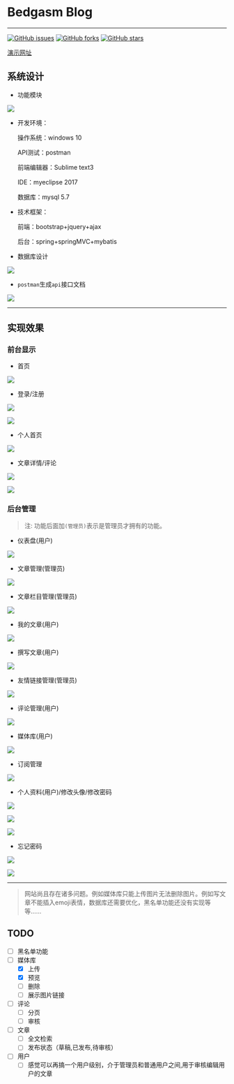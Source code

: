 # Bedgasm Blog 

---

[![GitHub issues](https://img.shields.io/github/issues/ssm-scauGroup/BedgasmBlog.svg?style=flat-square)](https://github.com/ssm-scauGroup/BedgasmBlog/issues)
[![GitHub forks](https://img.shields.io/github/forks/ssm-scauGroup/BedgasmBlog.svg?style=flat-square)](https://github.com/ssm-scauGroup/BedgasmBlog/network)
[![GitHub stars](https://img.shields.io/github/stars/ssm-scauGroup/BedgasmBlog.svg?style=flat-square)](https://github.com/ssm-scauGroup/BedgasmBlog/stargazers)

[演示网址](http://bedgasmblog.cn) 

## 系统设计

- 功能模块

![](https://ws1.sinaimg.cn/large/ecb0a9c3gy1fu3jd568mnj20w30hrdmj.jpg)

- 开发环境：

    操作系统：windows 10

    API测试：postman

    前端编辑器：Sublime text3

    IDE：myeclipse 2017

    数据库：mysql 5.7

- 技术框架：

    前端：bootstrap+jquery+ajax

    后台：spring+springMVC+mybatis

- 数据库设计

![](https://ws1.sinaimg.cn/large/ecb0a9c3gy1fu3ji222g9j20mv0hs0ww.jpg)

- `postman`生成`api`接口文档

![](https://ws1.sinaimg.cn/large/ecb0a9c3gy1fu3jj4l8fhj20z20hadit.jpg)

---

## 实现效果

### 前台显示

- 首页

![](https://ws1.sinaimg.cn/large/ecb0a9c3gy1fu3jk9det3j20yt0h4k6h.jpg)

- 登录/注册

![](https://ws1.sinaimg.cn/large/ecb0a9c3gy1fu3jm4ehguj20a50b8mxo.jpg)

![](https://ws1.sinaimg.cn/large/ecb0a9c3gy1fu3jlit5tyj20b60duaa5.jpg)

- 个人首页

![](https://ws1.sinaimg.cn/large/ecb0a9c3gy1fu3jmh4h6hj20yu0hc77c.jpg)

- 文章详情/评论

![](https://ws1.sinaimg.cn/large/ecb0a9c3gy1fu3jnpykhkj20yr0h543a.jpg)

![](https://ws1.sinaimg.cn/large/ecb0a9c3gy1fu3jn9si06j20yj0gbgn4.jpg)

### 后台管理

> 注: 功能后面加`(管理员)`表示是管理员才拥有的功能。

- 仪表盘(用户)

![](https://ws1.sinaimg.cn/large/ecb0a9c3gy1fu3jomw5afj20xg0ffta9.jpg)

- 文章管理(管理员)

![](https://ws1.sinaimg.cn/large/ecb0a9c3gy1fu3jp06o0uj20y90dyjuf.jpg)

- 文章栏目管理(管理员)

![](https://ws1.sinaimg.cn/large/ecb0a9c3gy1fu3jrkvij2j20z90e53zn.jpg)

- 我的文章(用户)

![](https://ws1.sinaimg.cn/large/ecb0a9c3gy1fu3jpdjh9rj20xa0czgms.jpg)

- 撰写文章(用户)

![](https://ws1.sinaimg.cn/large/ecb0a9c3gy1fu3jptahbnj20vv0ep7cl.jpg)

- 友情链接管理(管理员)

![](https://ws1.sinaimg.cn/large/ecb0a9c3gy1fu3jwtgw75j20xb0fpq4j.jpg)

- 评论管理(用户)

![](https://ws1.sinaimg.cn/large/ecb0a9c3gy1fu3jsdkn7cj20w90fjq5z.jpg)

- 媒体库(用户)

![](https://ws1.sinaimg.cn/large/ecb0a9c3gy1fu3jqbrl9gj20uq0f57cm.jpg)

- 订阅管理

![](https://ws1.sinaimg.cn/large/ecb0a9c3gy1fu3jvf140ij20vc0elq3o.jpg)

- 个人资料(用户)/修改头像/修改密码

![](https://ws1.sinaimg.cn/large/ecb0a9c3gy1fu3jxww22tj20y70g4abg.jpg)

![](https://ws1.sinaimg.cn/large/ecb0a9c3gy1fu3jybm9tdj20x60ghgqr.jpg)

![](https://ws1.sinaimg.cn/large/ecb0a9c3gy1fu3jzw3to4j20xq0h0dgu.jpg)

- 忘记密码

![](https://ws1.sinaimg.cn/large/ecb0a9c3gy1fu3k1wn039j21fm0rf0tm.jpg)

![](https://ws1.sinaimg.cn/large/ecb0a9c3gy1fu3k3us8ajj211i0gu75l.jpg)

---

> 网站尚且存在诸多问题。例如媒体库只能上传图片无法删除图片。例如写文章不能插入emoji表情，数据库还需要优化，黑名单功能还没有实现等等……

## TODO

- [ ] 黑名单功能
- [ ] 媒体库
    - [x] 上传
    - [x] 预览
    - [ ] 删除
    - [ ] 展示图片链接
- [ ] 评论
    - [ ] 分页
    - [ ] 审核
- [ ] 文章
    - [ ] 全文检索
    - [ ] 发布状态（草稿,已发布,待审核）
- [ ] 用户
    - [ ] 感觉可以再搞一个用户级别，介于管理员和普通用户之间,用于审核编辑用户的文章